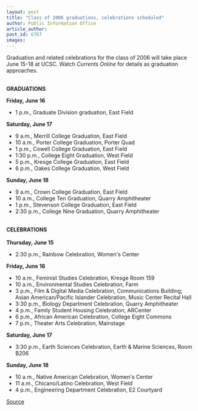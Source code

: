 ```yaml
---
layout: post
title: "Class of 2006 graduations, celebrations scheduled"
author: Public Information Office
article_author: 
post_id: 6767
images:
---
```


<a name="content" id="content"></a>
<p>
  Graduation and related celebrations for the class of 2006 will take place June 15-18 at UCSC. Watch <i>Currents Online</i> for details as graduation approaches.
</p>
<p>
  <strong><br>
  GRADUATIONS</strong>
</p>
<p>
  <strong>Friday, June 16</strong>
</p>
<ul>
  <li>1 p.m., Graduate Division graduation, East Field
  </li>
</ul>
<p>
  <strong>Saturday, June 17</strong>
</p>
<ul>
  <li>9 a.m., Merrill College Graduation, East Field
  </li>
  <li>10 a.m., Porter College Graduation, Porter Quad
  </li>
  <li>1 p.m., Cowell College Graduation, East Field
  </li>
  <li>1:30 p.m., College Eight Graduation, West Field
  </li>
  <li>5 p.m., Kresge College Graduation, East Field
  </li>
  <li>6 p.m., Oakes College Graduation, West Field
  </li>
</ul>
<p>
  <strong>Sunday, June 18</strong>
</p>
<ul>
  <li>9 a.m., Crown College Graduation, East Field
  </li>
  <li>10 a.m., College Ten Graduation, Quarry Amphitheater
  </li>
  <li>1 p.m., Stevenson College Graduation, East Field
  </li>
  <li>2:30 p.m., College Nine Graduation, Quarry Amphitheater
  </li>
</ul>
<p>
  <br>
  <strong>CELEBRATIONS<br>
  <br>
  Thursday, June 15</strong>
</p>
<ul>
  <li>2:30 p.m., Rainbow Celebration<em>,</em> Women's Center
  </li>
</ul>
<p>
  <strong>Friday, June 16</strong>
</p>
<ul>
  <li>10 a.m., Feminist Studies Celebration, Kresge Room 159
  </li>
  <li>10 a.m., Environmental Studies Celebration, Farm
  </li>
  <li>3 p.m., Film &amp; Digital Media Celebration, Communications Building; Asian American/Pacific Islander Celebration, Music Center Recital Hall
  </li>
  <li>3:30 p.m., Biology Department Celebration, Quarry Amphitheater
  </li>
  <li>4 p.m., Family Student Housing Celebration, ARCenter
  </li>
  <li>6 p.m., African American Celebration, College Eight Commons
  </li>
  <li>7 p.m., Theater Arts Celebration, Mainstage
  </li>
</ul>
<p>
  <strong>Saturday, June 17</strong>
</p>
<ul>
  <li>3:30 p.m., Earth Sciences Celebration, Earth &amp; Marine Sciences, Room B206
  </li>
</ul>
<p>
  <strong>Sunday, June 18</strong>
</p>
<ul>
  <li>10 a.m., Native American Celebration, Women's Center
  </li>
  <li>11 a.m., Chicano/Latino Celebration, West Field
  </li>
  <li>4 p.m., Engineering Department Celebration, E2 Courtyard
  </li>
</ul>
<p><a href="http://www1.ucsc.edu/currents/05-06/03-20/brief-graduation.asp" title="Permalink to brief-graduation">Source</a></p>
